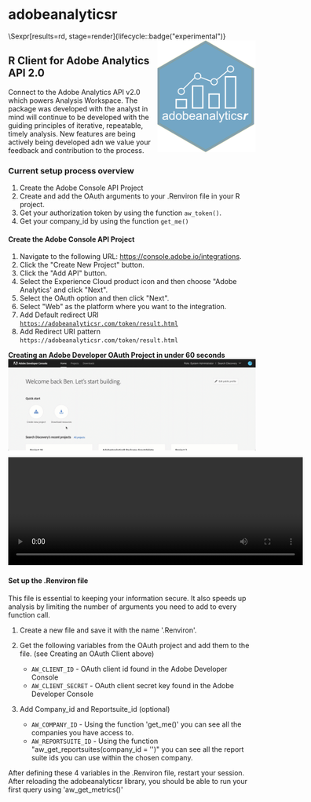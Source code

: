 # adobeanalyticsr
\Sexpr[results=rd, stage=render]{lifecycle::badge("experimental")}
<img src="man/figures/logo.png" align="right" width = "200"/>

## R Client for Adobe Analytics API 2.0

Connect to the Adobe Analytics API v2.0 which powers Analysis Workspace. The package was developed with the analyst in 
  mind will continue to be developed with the guiding principles of iterative, repeatable, timely analysis. New features
  are being actively being developed adn we value your feedback and contribution to the process.
  
### Current setup process overview

  1. Create the Adobe Console API Project 
  2. Create and add the OAuth arguments to your .Renviron file in your R project.
  3. Get your authorization token by using the function <code>aw_token()</code>.
  4. Get your company_id by using the function <code>get_me()</code>
  
#### Create the Adobe Console API Project 

  1. Navigate to the following URL: https://console.adobe.io/integrations.
  2. Click the "Create New Project" button.
  3. Click the "Add API" button.
  4. Select the Experience Cloud product icon and then choose "Adobe Analytics' and click "Next".
  5. Select the  OAuth option and then click "Next".
  6. Select "Web" as the platform where you want to the integration.
  7. Add Default redirect URI <code>https://adobeanalyticsr.com/token/result.html</code>
  8. Add Redirect URI pattern <code>https://adobeanalyticsr\.com/token/result\.html</code>
    
**Creating an Adobe Developer OAuth Project in under 60 seconds**
<img src="man/figures/createoauthproject.gif" align="center" />

<video width="600" height="220" controls>
  <source src="man/figures/createoauthproject.mp4" type="video/mp4">
</video>

  
#### Set up the .Renviron file

This file is essential to keeping your information secure. It also speeds up analysis by limiting the number of arguments you need to add to every function call.
  
  1. Create a new file and save it with the name '.Renviron'.
  2. Get the following variables from the OAuth project and add them to the file. (see Creating an OAuth Client above)

      * `AW_CLIENT_ID` - OAuth client id found in the Adobe Developer Console
      * `AW_CLIENT_SECRET` - OAuth client secret key found in the Adobe Developer Console

  3. Add Company_id and Reportsuite_id (optional)

      * `AW_COMPANY_ID` - Using the function 'get_me()' you can see all the companies you have access to.
      * `AW_REPORTSUITE_ID` - Using the function "aw_get_reportsuites(company_id = '')" you can see all the report suite ids you can use within the chosen company.

After defining these 4 variables in the .Renviron file, restart your session.  After reloading
the adobeanalyticsr library, you should be able to run your first query using 'aw_get_metrics()'

